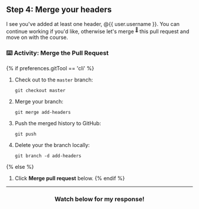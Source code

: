 ## Step 4: Merge your headers

I see you've added at least one header, @{{ user.username }}. You can continue working if you'd like, otherwise let's merge <sup>[:book:](https://help.github.com/articles/github-glossary/#merge)</sup> this pull request and move on with the course.

### :keyboard: Activity: Merge the Pull Request

{% if preferences.gitTool == 'cli' %}
1. Check out to the `master` branch:
    ```shell
    git checkout master
    ```
2. Merge your branch:
    ```shell
    git merge add-headers
    ```
3. Push the merged history to GitHub:
    ```shell
    git push
    ```
4. Delete your the branch locally:
    ```shell
    git branch -d add-headers
    ```
{% else %}
1. Click **Merge pull request** below.
{% endif %}

<hr>
<h3 align="center">Watch below for my response!</h3>
